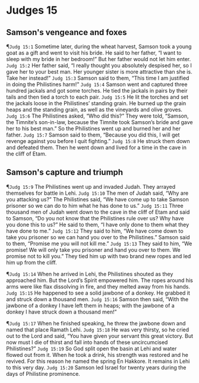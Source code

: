 # Judges 15

## Samson's vengeance and foxes
¶`Judg 15:1` Sometime later, during the wheat harvest, Samson took a young goat as a gift and went to visit his bride. He said to her father, “I want to sleep with my bride in her bedroom!” But her father would not let him enter.
`Judg 15:2` Her father said, “I really thought you absolutely despised her, so I gave her to your best man. Her younger sister is more attractive than she is. Take her instead!”
`Judg 15:3` Samson said to them, “This time I am justified in doing the Philistines harm!”
`Judg 15:4` Samson went and captured three hundred jackals and got some torches. He tied the jackals in pairs by their tails and then tied a torch to each pair.
`Judg 15:5` He lit the torches and set the jackals loose in the Philistines’ standing grain. He burned up the grain heaps and the standing grain, as well as the vineyards and olive groves.
`Judg 15:6` The Philistines asked, “Who did this?” They were told, “Samson, the Timnite’s son-in-law, because the Timnite took Samson’s bride and gave her to his best man.” So the Philistines went up and burned her and her father.
`Judg 15:7` Samson said to them, “Because you did this, I will get revenge against you before I quit fighting.”
`Judg 15:8` He struck them down and defeated them. Then he went down and lived for a time in the cave in the cliff of Etam.

## Samson's capture and triumph
¶`Judg 15:9` The Philistines went up and invaded Judah. They arrayed themselves for battle in Lehi.
`Judg 15:10` The men of Judah said, “Why are you attacking us?” The Philistines said, “We have come up to take Samson prisoner so we can do to him what he has done to us.”
`Judg 15:11` Three thousand men of Judah went down to the cave in the cliff of Etam and said to Samson, “Do you not know that the Philistines rule over us? Why have you done this to us?” He said to them, “I have only done to them what they have done to me.”
`Judg 15:12` They said to him, “We have come down to take you prisoner so we can hand you over to the Philistines.” Samson said to them, “Promise me you will not kill me.”
`Judg 15:13` They said to him, “We promise! We will only take you prisoner and hand you over to them. We promise not to kill you.” They tied him up with two brand new ropes and led him up from the cliff.

¶`Judg 15:14` When he arrived in Lehi, the Philistines shouted as they approached him. But the Lord’s Spirit empowered him. The ropes around his arms were like flax dissolving in fire, and they melted away from his hands.
`Judg 15:15` He happened to see a solid jawbone of a donkey. He grabbed it and struck down a thousand men.
`Judg 15:16` Samson then said, “With the jawbone of a donkey I have left them in heaps; with the jawbone of a donkey I have struck down a thousand men!”

¶`Judg 15:17` When he finished speaking, he threw the jawbone down and named that place Ramath Lehi.
`Judg 15:18` He was very thirsty, so he cried out to the Lord and said, “You have given your servant this great victory. But now must I die of thirst and fall into hands of these uncircumcised Philistines?”
`Judg 15:19` So God split open the basin at Lehi and water flowed out from it. When he took a drink, his strength was restored and he revived. For this reason he named the spring En Hakkore. It remains in Lehi to this very day.
`Judg 15:20` Samson led Israel for twenty years during the days of Philistine prominence.
